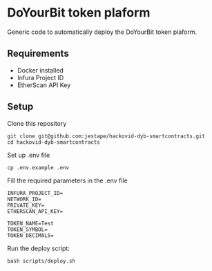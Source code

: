 
# DoYourBit token plaform

Generic code to automatically deploy the DoYourBit token plaform.

## Requirements

 - Docker installed
 - Infura Project ID
 - EtherScan API Key

## Setup
Clone this repository

    git clone git@github.com:jestape/hackovid-dyb-smartcontracts.git
    cd hackovid-dyb-smartcontracts

Set up .env file

    cp .env.example .env

Fill the required parameters in the .env file

    INFURA_PROJECT_ID=
    NETWORK_ID=
    PRIVATE_KEY=
    ETHERSCAN_API_KEY=
    
    TOKEN_NAME=Test 
    TOKEN_SYMBOL=
    TOKEN_DECIMALS=

Run the deploy script:

    bash scripts/deploy.sh

